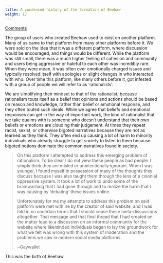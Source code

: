 ```yaml
---
title: A condensed history of the formation of Beehaw
weight: 17
---
```

[Comments](https://beehaw.org/post/107014)

The group of users who created Beehaw used to exist on another platform. Many of us came to that platform from many other platforms before it. We were sold on the idea that it was a different platform, where discussion would be encouraged, and things would be different. While the platform was still small, there was a much higher feeling of cohesion and community and users being aggressive or hateful to each other was incredibly rare. When they were mean, it was often over emotionally charged issues and typically resolved itself with apologies or slight changes in who interacted with who. Over time this platform, like many others before it, got infested with a group of people we will refer to as 'rationalists'.

We are simplifying their mindset to that of the rationalist, because rationalism touts itself as a belief that opinions and actions should be based on reason and knowledge, rather than belief or emotional response, and they often touted such ideals. While we agree that beliefs and emotional responses can get in the way of important work, the kind of rationalist that we take qualms with is someone who doesn’t understand that their own beliefs or emotions are clouding their judgement. At times they repeat racist, sexist, or otherwise bigoted narratives because they are not as learned as they think. They often end up causing a lot of harm to minority individuals who already struggle to get society to listen to them because bigoted notions dominate the common narratives found in society.

> On this platform I attempted to address this emerging problem of rationalism. To be clear I do not view these people as bad people. I simply think they are misled or unintentionally ignorant. When I was younger, I found myself in possession of many of the thoughts they discuss because I was also taught them through the lens of a colonial oppressive system. It took a lot of work to undo some of the brainwashing that I had gone through and to realize the harm that I was causing by ‘debating’ these issues online.
> 
> Unfortunately for me my attempts to address this problem on said platform were met with ire by the creator of said website, and I was told in no uncertain terms that I should cease these meta-discussions altogether. That message and that final thread that I had created on the matter lead to a discussion on an informal community for the website where likeminded individuals began to lay the groundwork for what we felt was wrong with this system of moderation and the problems we saw in modern social media platforms.
> 
> ~Gaywallet

This was the birth of Beehaw.
